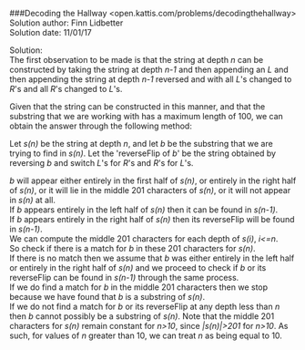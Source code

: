 ###Decoding the Hallway
<open.kattis.com/problems/decodingthehallway>  
Solution author: Finn Lidbetter  
Solution date: 11/01/17

Solution:  
The first observation to be made is that the string at depth *n* can be constructed by taking the string at depth *n-1* and then appending an *L* and then appending the string at depth *n-1* reversed and with all *L*'s changed to *R*'s and all *R*'s changed to *L*'s.

Given that the string can be constructed in this manner, and that the substring that we are working with has a maximum length of 100, we can obtain the answer through the following method:

Let *s(n)* be the string at depth *n*, and let *b* be the substring that we are trying to find in *s(n)*. Let the 'reverseFlip of *b*' be the string obtained by reversing *b* and switch *L*'s for *R*'s and *R*'s for *L*'s.

*b* will appear either entirely in the first half of *s(n)*, or entirely in the right half of *s(n)*, or it will lie in the middle 201 characters of *s(n)*, or it will not appear in *s(n)* at all.  
If *b* appears entirely in the left half of *s(n)* then it can be found in *s(n-1)*.  
If *b* appears entirely in the right half of *s(n)* then its reverseFlip will be found in *s(n-1)*.  
We can compute the middle 201 characters for each depth of *s(i)*, *i<=n*.  
So check if there is a match for *b* in these 201 characters for *s(n)*.  
If there is no match then we assume that *b* was either entirely in the left half or entirely in the right half of *s(n)* and we proceed to check if *b* or its reverseFlip can be found in *s(n-1)* through the same process.  
If we do find a match for *b* in the middle 201 characters then we stop because we have found that *b* is a substring of *s(n)*.  
If we do not find a match for *b* or its reverseFlip at any depth less than *n* then *b* cannot possibly be a substring of *s(n)*. 
Note that the middle 201 characters for *s(n)* remain constant for *n>10*, since *|s(n)|>201* for *n>10*. As such, for values of *n* greater than 10, we can treat *n* as being equal to 10.
